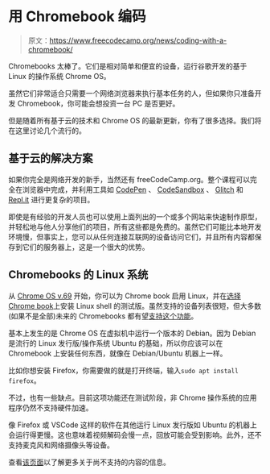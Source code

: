 # 用 Chromebook 编码

> 原文：<https://www.freecodecamp.org/news/coding-with-a-chromebook/>

Chromebooks 太棒了。它们是相对简单和便宜的设备，运行谷歌开发的基于 Linux 的操作系统 Chrome OS。

虽然它们非常适合只需要一个网络浏览器来执行基本任务的人，但如果你只准备开发 Chromebook，你可能会想投资一台 PC 是否更好。

但是随着所有基于云的技术和 Chrome OS 的最新更新，你有了很多选择。我们将在这里讨论几个流行的。

## 基于云的解决方案

如果你完全是网络开发的新手，当然还有 freeCodeCamp.org。整个课程可以完全在浏览器中完成，并利用工具如 [CodePen](https://codepen.io/) 、 [CodeSandbox](https://codesandbox.io/) 、 [Glitch](https://www.freecodecamp.org/news/p/633c27ad-f2a2-4b7a-a56b-e85620d957dc/glitch.me) 和 [Repl.it](https://repl.it/) 进行更复杂的项目。

即使是有经验的开发人员也可以使用上面列出的一个或多个网站来快速制作原型，并轻松地与他人分享他们的项目，所有这些都是免费的。虽然它们可能比本地开发环境慢，但事实上，您可以从任何连接互联网的设备访问它们，并且所有内容都保存到它们的服务器上，这是一个很大的优势。

## Chromebooks 的 Linux 系统

从 [Chrome OS v.69](https://9to5google.com/2018/09/18/google-chrome-os-69-stable-release/) 开始，你可以为 Chrome book 启用 Linux，并在[选择 Chrome book](https://www.chromium.org/chromium-os/chrome-os-systems-supporting-linux)上安装 Linux shell 的测试版。虽然支持的设备列表很短，但大多数(如果不是全部)未来的 Chromebooks 都有望[支持这个功能](https://www.zdnet.com/article/all-chromebooks-will-also-be-linux-laptops-going-forward/)。

基本上发生的是 Chrome OS 在虚拟机中运行一个版本的 Debian。因为 Debian 是流行的 Linux 发行版/操作系统 Ubuntu 的基础，所以你应该可以在 Chromebook 上安装任何东西，就像在 Debian/Ubuntu 机器上一样。

比如你想安装 Firefox，你需要做的就是打开终端，输入`sudo apt install firefox`。

不过，也有一些缺点。目前这项功能还在测试阶段，非 Chrome 操作系统的应用程序仍然不支持硬件加速。

像 Firefox 或 VSCode 这样的软件在其他运行 Linux 发行版如 Ubuntu 的机器上会运行得更慢。这也意味着视频解码会慢一点，回放可能会受到影响。此外，还不支持麦克风和网络摄像头等设备。

查看[该页面](https://support.google.com/chromebook/answer/9145439?hl=en)以了解更多关于尚不支持的内容的信息。